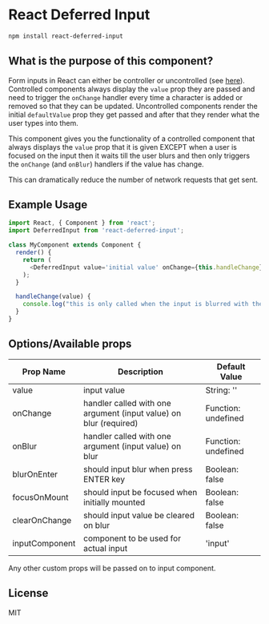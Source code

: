 # React Deferred Input

```bash
npm install react-deferred-input
```

## What is the purpose of this component?

Form inputs in React can either be controller or uncontrolled (see [here](https://facebook.github.io/react/docs/forms.html)). Controlled components always display the `value` prop they are passed and need to trigger the `onChange` handler every time a character is added or removed so that they can be updated. Uncontrolled components render the initial `defaultValue` prop they get passed and after that they render what the user types into them.

This component gives you the functionality of a controlled component that always displays the `value` prop that it is given EXCEPT when a user is focused on the input then it waits till the user blurs and then only triggers the `onChange` (and `onBlur`) handlers if the value has change.

This can dramatically reduce the number of network requests that get sent.

## Example Usage

```javascript
import React, { Component } from 'react';
import DeferredInput from 'react-deferred-input';

class MyComponent extends Component {
  render() {
    return (
      <DeferredInput value='initial value' onChange={this.handleChange} />
    );
  }

  handleChange(value) {
    console.log("this is only called when the input is blurred with the value: ", value);
  }
}

```

## Options/Available props

| Prop Name      | Description                                                       | Default Value       |
|----------------|-------------------------------------------------------------------|---------------------|
| value          | input value                                                       | String: ''          |
| onChange       | handler called with one argument (input value) on blur (required) | Function: undefined |
| onBlur         | handler called with one argument (input value) on blur            | Function: undefined |
| blurOnEnter    | should input blur when press ENTER key                            | Boolean: false      |
| focusOnMount   | should input be focused when initially mounted                    | Boolean: false      |
| clearOnChange  | should input value be cleared on blur                             | Boolean: false      |
| inputComponent | component to be used for actual input                             | 'input'             |

Any other custom props will be passed on to input component.

## License

MIT
